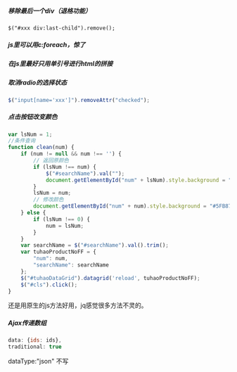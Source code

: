 ##### 移除最后一个div（退格功能）

```
$("#xxx div:last-child").remove();
```

##### js里可以用c:foreach，惊了

##### 在js里最好只用单引号进行html的拼接

##### 取消radio的选择状态

```js
$("input[name='xxx']").removeAttr("checked");
```

##### 点击按钮改变颜色

```javascript
var lsNum = 1;
//条件查询
function clean(num) {
    if (num != null && num !== '') {
        // 返回原颜色
        if (lsNum !== num) {
            $("#searchName").val("");
            document.getElementById("num" + lsNum).style.background = "#009688";
        }
        lsNum = num;
        // 修改颜色
        document.getElementById("num" + num).style.background = "#5FB878";
    } else {
        if (lsNum !== 0) {
            num = lsNum;
        }
    }
    var searchName = $("#searchName").val().trim();
    var tuhaoProductNoFF = {
        "num": num,
        "searchName": searchName
    };
    $("#tuhaoDataGrid").datagrid('reload', tuhaoProductNoFF);
    $("#cls").click();
}
```

还是用原生的js方法好用，jq感觉很多方法不灵的。

##### Ajax传递数组

```javascript
data: {ids: ids},
traditional: true
```

dataType:"json"  不写